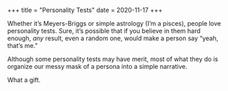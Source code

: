 +++
title = "Personality Tests"
date = 2020-11-17
+++

Whether it’s Meyers-Briggs or simple astrology (I’m a pisces), people love personality tests. Sure, it’s possible that if you believe in them hard enough, _any_ result, even a random one, would make a person say “yeah, that’s me.&#8221;

Although some personality tests may have merit, most of what they do is organize our messy mask of a persona into a simple narrative. 

What a gift.